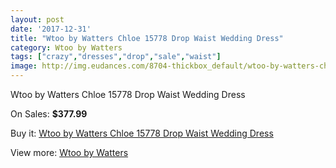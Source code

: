 ```yaml
---
layout: post
date: '2017-12-31'
title: "Wtoo by Watters Chloe 15778 Drop Waist Wedding Dress"
category: Wtoo by Watters
tags: ["crazy","dresses","drop","sale","waist"]
image: http://img.eudances.com/8704-thickbox_default/wtoo-by-watters-chloe-15778-drop-waist-wedding-dress.jpg
---
```

Wtoo by Watters Chloe 15778 Drop Waist Wedding Dress

On Sales: **$377.99**
<a href="https://www.eudances.com/en/wtoo-by-watters/2945-wtoo-by-watters-chloe-15778-drop-waist-wedding-dress.html"><amp-img layout="responsive" width="600" height="600" src="//img.eudances.com/8704-thickbox_default/wtoo-by-watters-chloe-15778-drop-waist-wedding-dress.jpg" alt="Wtoo by Watters Chloe 15778 Drop Waist Wedding Dress 0" /></a>
<a href="https://www.eudances.com/en/wtoo-by-watters/2945-wtoo-by-watters-chloe-15778-drop-waist-wedding-dress.html"><amp-img layout="responsive" width="600" height="600" src="//img.eudances.com/8706-thickbox_default/wtoo-by-watters-chloe-15778-drop-waist-wedding-dress.jpg" alt="Wtoo by Watters Chloe 15778 Drop Waist Wedding Dress 1" /></a>
<a href="https://www.eudances.com/en/wtoo-by-watters/2945-wtoo-by-watters-chloe-15778-drop-waist-wedding-dress.html"><amp-img layout="responsive" width="600" height="600" src="//img.eudances.com/8705-thickbox_default/wtoo-by-watters-chloe-15778-drop-waist-wedding-dress.jpg" alt="Wtoo by Watters Chloe 15778 Drop Waist Wedding Dress 2" /></a>

Buy it: [Wtoo by Watters Chloe 15778 Drop Waist Wedding Dress](https://www.eudances.com/en/wtoo-by-watters/2945-wtoo-by-watters-chloe-15778-drop-waist-wedding-dress.html "Wtoo by Watters Chloe 15778 Drop Waist Wedding Dress")

View more: [Wtoo by Watters](https://www.eudances.com/en/49-wtoo-by-watters "Wtoo by Watters")